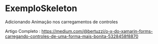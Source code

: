 # ExemploSkeleton
Adicionando Animação nos carregamentos de controles

Artigo Completo : https://medium.com/@bertuzzi/o-x-do-xamarin-forms-carregando-controles-de-uma-forma-mais-bonita-5328458f8870
